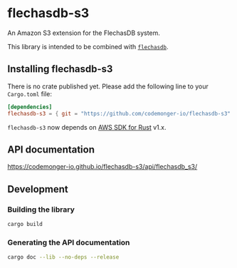# flechasdb-s3

An Amazon S3 extension for the FlechasDB system.

This library is intended to be combined with [`flechasdb`](https://github.com/codemonger-io/flechasdb).

## Installing flechasdb-s3

There is no crate published yet.
Please add the following line to your `Cargo.toml` file:

```toml
[dependencies]
flechasdb-s3 = { git = "https://github.com/codemonger-io/flechasdb-s3" }
```

`flechasdb-s3` now depends on [AWS SDK for Rust](https://awslabs.github.io/aws-sdk-rust/) v1.x.

## API documentation

https://codemonger-io.github.io/flechasdb-s3/api/flechasdb_s3/

## Development

### Building the library

```sh
cargo build
```

### Generating the API documentation

```sh
cargo doc --lib --no-deps --release
```